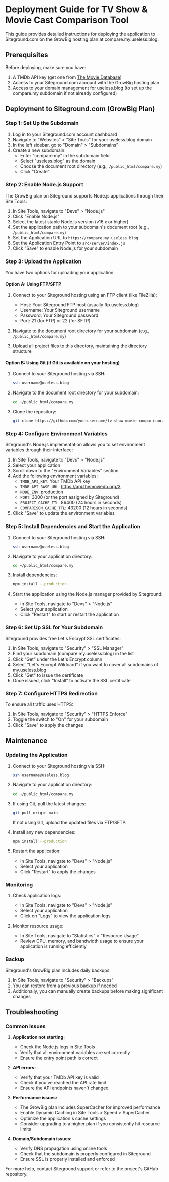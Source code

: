 # Deployment Guide for TV Show & Movie Cast Comparison Tool

This guide provides detailed instructions for deploying the application to Siteground.com on the GrowBig hosting plan at compare.my.useless.blog.

## Prerequisites

Before deploying, make sure you have:

1. A TMDb API key (get one from [The Movie Database](https://www.themoviedb.org/settings/api))
2. Access to your Siteground.com account with the GrowBig hosting plan
3. Access to your domain management for useless.blog (to set up the compare.my subdomain if not already configured)

## Deployment to Siteground.com (GrowBig Plan)

### Step 1: Set Up the Subdomain

1. Log in to your Siteground.com account dashboard
2. Navigate to "Websites" > "Site Tools" for your useless.blog domain
3. In the left sidebar, go to "Domain" > "Subdomains"
4. Create a new subdomain:
   - Enter "compare.my" in the subdomain field
   - Select "useless.blog" as the domain
   - Choose the document root directory (e.g., `/public_html/compare.my`)
   - Click "Create"

### Step 2: Enable Node.js Support

The GrowBig plan on Siteground supports Node.js applications through their Site Tools:

1. In Site Tools, navigate to "Devs" > "Node.js"
2. Click "Enable Node.js"
3. Select the latest stable Node.js version (v16.x or higher)
4. Set the application path to your subdomain's document root (e.g., `/public_html/compare.my`)
5. Set the Application URL to `https://compare.my.useless.blog`
6. Set the Application Entry Point to `src/server/index.js`
7. Click "Save" to enable Node.js for your subdomain

### Step 3: Upload the Application

You have two options for uploading your application:

#### Option A: Using FTP/SFTP

1. Connect to your Siteground hosting using an FTP client (like FileZilla):
   - Host: Your Siteground FTP host (usually ftp.useless.blog)
   - Username: Your Siteground username
   - Password: Your Siteground password
   - Port: 21 (for FTP) or 22 (for SFTP)

2. Navigate to the document root directory for your subdomain (e.g., `/public_html/compare.my`)

3. Upload all project files to this directory, maintaining the directory structure

#### Option B: Using Git (if Git is available on your hosting)

1. Connect to your Siteground hosting via SSH:
   ```bash
   ssh username@useless.blog
   ```

2. Navigate to the document root directory for your subdomain:
   ```bash
   cd ~/public_html/compare.my
   ```

3. Clone the repository:
   ```bash
   git clone https://github.com/yourusername/tv-show-movie-comparison.git .
   ```

### Step 4: Configure Environment Variables

Siteground's Node.js implementation allows you to set environment variables through their interface:

1. In Site Tools, navigate to "Devs" > "Node.js"
2. Select your application
3. Scroll down to the "Environment Variables" section
4. Add the following environment variables:
   - `TMDB_API_KEY`: Your TMDb API key
   - `TMDB_API_BASE_URL`: https://api.themoviedb.org/3
   - `NODE_ENV`: production
   - `PORT`: 3000 (or the port assigned by Siteground)
   - `PROJECT_CACHE_TTL`: 86400 (24 hours in seconds)
   - `COMPARISON_CACHE_TTL`: 43200 (12 hours in seconds)
5. Click "Save" to update the environment variables

### Step 5: Install Dependencies and Start the Application

1. Connect to your Siteground hosting via SSH:
   ```bash
   ssh username@useless.blog
   ```

2. Navigate to your application directory:
   ```bash
   cd ~/public_html/compare.my
   ```

3. Install dependencies:
   ```bash
   npm install --production
   ```

4. Start the application using the Node.js manager provided by Siteground:
   - In Site Tools, navigate to "Devs" > "Node.js"
   - Select your application
   - Click "Restart" to start or restart the application

### Step 6: Set Up SSL for Your Subdomain

Siteground provides free Let's Encrypt SSL certificates:

1. In Site Tools, navigate to "Security" > "SSL Manager"
2. Find your subdomain (compare.my.useless.blog) in the list
3. Click "Get" under the Let's Encrypt column
4. Select "Let's Encrypt Wildcard" if you want to cover all subdomains of my.useless.blog
5. Click "Get" to issue the certificate
6. Once issued, click "Install" to activate the SSL certificate

### Step 7: Configure HTTPS Redirection

To ensure all traffic uses HTTPS:

1. In Site Tools, navigate to "Security" > "HTTPS Enforce"
2. Toggle the switch to "On" for your subdomain
3. Click "Save" to apply the changes

## Maintenance

### Updating the Application

1. Connect to your Siteground hosting via SSH:
   ```bash
   ssh username@useless.blog
   ```

2. Navigate to your application directory:
   ```bash
   cd ~/public_html/compare.my
   ```

3. If using Git, pull the latest changes:
   ```bash
   git pull origin main
   ```
   
   If not using Git, upload the updated files via FTP/SFTP.

4. Install any new dependencies:
   ```bash
   npm install --production
   ```

5. Restart the application:
   - In Site Tools, navigate to "Devs" > "Node.js"
   - Select your application
   - Click "Restart" to apply the changes

### Monitoring

1. Check application logs:
   - In Site Tools, navigate to "Devs" > "Node.js"
   - Select your application
   - Click on "Logs" to view the application logs

2. Monitor resource usage:
   - In Site Tools, navigate to "Statistics" > "Resource Usage"
   - Review CPU, memory, and bandwidth usage to ensure your application is running efficiently

### Backup

Siteground's GrowBig plan includes daily backups:

1. In Site Tools, navigate to "Security" > "Backups"
2. You can restore from a previous backup if needed
3. Additionally, you can manually create backups before making significant changes

## Troubleshooting

### Common Issues

1. **Application not starting:**
   - Check the Node.js logs in Site Tools
   - Verify that all environment variables are set correctly
   - Ensure the entry point path is correct

2. **API errors:**
   - Verify that your TMDb API key is valid
   - Check if you've reached the API rate limit
   - Ensure the API endpoints haven't changed

3. **Performance issues:**
   - The GrowBig plan includes SuperCacher for improved performance
   - Enable Dynamic Caching in Site Tools > Speed > SuperCacher
   - Optimize the application's cache settings
   - Consider upgrading to a higher plan if you consistently hit resource limits

4. **Domain/Subdomain issues:**
   - Verify DNS propagation using online tools
   - Check that the subdomain is properly configured in Siteground
   - Ensure SSL is properly installed and enforced

For more help, contact Siteground support or refer to the project's GitHub repository.
